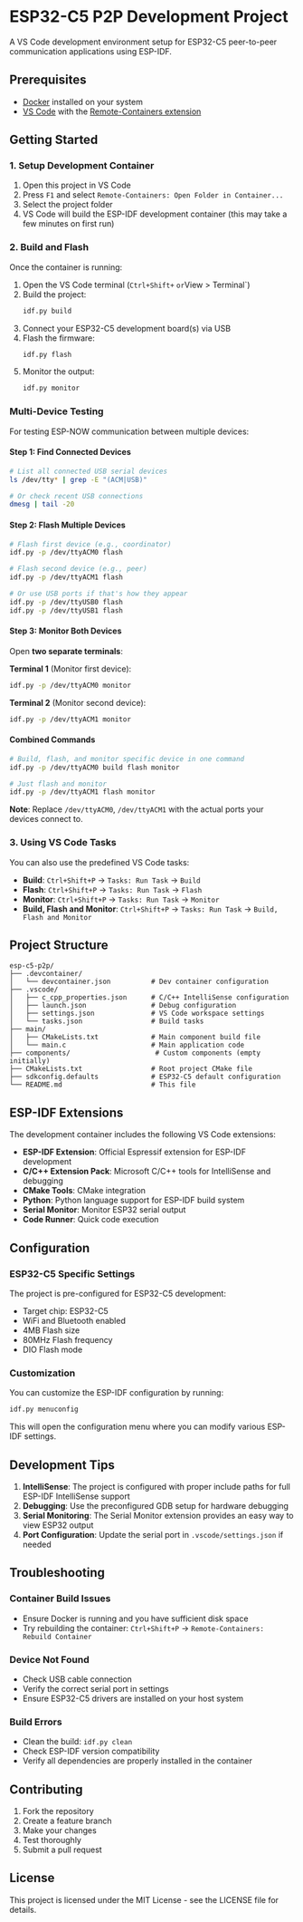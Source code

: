 # ESP32-C5 P2P Development Project

A VS Code development environment setup for ESP32-C5 peer-to-peer communication applications using ESP-IDF.

## Prerequisites

- [Docker](https://www.docker.com/products/docker-desktop) installed on your system
- [VS Code](https://code.visualstudio.com/) with the [Remote-Containers extension](https://marketplace.visualstudio.com/items?itemName=ms-vscode-remote.remote-containers)

## Getting Started

### 1. Setup Development Container

1. Open this project in VS Code
2. Press `F1` and select `Remote-Containers: Open Folder in Container...`
3. Select the project folder
4. VS Code will build the ESP-IDF development container (this may take a few minutes on first run)

### 2. Build and Flash

Once the container is running:

1. Open the VS Code terminal (`Ctrl+Shift+` ` or `View > Terminal`)
2. Build the project:
   ```bash
   idf.py build
   ```
3. Connect your ESP32-C5 development board(s) via USB
4. Flash the firmware:
   ```bash
   idf.py flash
   ```
5. Monitor the output:
   ```bash
   idf.py monitor
   ```

### Multi-Device Testing

For testing ESP-NOW communication between multiple devices:

#### Step 1: Find Connected Devices
```bash
# List all connected USB serial devices
ls /dev/tty* | grep -E "(ACM|USB)"

# Or check recent USB connections
dmesg | tail -20
```

#### Step 2: Flash Multiple Devices
```bash
# Flash first device (e.g., coordinator)
idf.py -p /dev/ttyACM0 flash

# Flash second device (e.g., peer)
idf.py -p /dev/ttyACM1 flash

# Or use USB ports if that's how they appear
idf.py -p /dev/ttyUSB0 flash
idf.py -p /dev/ttyUSB1 flash
```

#### Step 3: Monitor Both Devices
Open **two separate terminals**:

**Terminal 1** (Monitor first device):
```bash
idf.py -p /dev/ttyACM0 monitor
```

**Terminal 2** (Monitor second device):
```bash
idf.py -p /dev/ttyACM1 monitor
```

#### Combined Commands
```bash
# Build, flash, and monitor specific device in one command
idf.py -p /dev/ttyACM0 build flash monitor

# Just flash and monitor
idf.py -p /dev/ttyACM1 flash monitor
```

**Note**: Replace `/dev/ttyACM0`, `/dev/ttyACM1` with the actual ports your devices connect to.

### 3. Using VS Code Tasks

You can also use the predefined VS Code tasks:

- **Build**: `Ctrl+Shift+P` → `Tasks: Run Task` → `Build`
- **Flash**: `Ctrl+Shift+P` → `Tasks: Run Task` → `Flash`
- **Monitor**: `Ctrl+Shift+P` → `Tasks: Run Task` → `Monitor`
- **Build, Flash and Monitor**: `Ctrl+Shift+P` → `Tasks: Run Task` → `Build, Flash and Monitor`

## Project Structure

```
esp-c5-p2p/
├── .devcontainer/
│   └── devcontainer.json          # Dev container configuration
├── .vscode/
│   ├── c_cpp_properties.json      # C/C++ IntelliSense configuration
│   ├── launch.json                # Debug configuration
│   ├── settings.json              # VS Code workspace settings
│   └── tasks.json                 # Build tasks
├── main/
│   ├── CMakeLists.txt             # Main component build file
│   └── main.c                     # Main application code
├── components/                     # Custom components (empty initially)
├── CMakeLists.txt                 # Root project CMake file
├── sdkconfig.defaults             # ESP32-C5 default configuration
└── README.md                      # This file
```

## ESP-IDF Extensions

The development container includes the following VS Code extensions:

- **ESP-IDF Extension**: Official Espressif extension for ESP-IDF development
- **C/C++ Extension Pack**: Microsoft C/C++ tools for IntelliSense and debugging
- **CMake Tools**: CMake integration
- **Python**: Python language support for ESP-IDF build system
- **Serial Monitor**: Monitor ESP32 serial output
- **Code Runner**: Quick code execution

## Configuration

### ESP32-C5 Specific Settings

The project is pre-configured for ESP32-C5 development:

- Target chip: ESP32-C5
- WiFi and Bluetooth enabled
- 4MB Flash size
- 80MHz Flash frequency
- DIO Flash mode

### Customization

You can customize the ESP-IDF configuration by running:

```bash
idf.py menuconfig
```

This will open the configuration menu where you can modify various ESP-IDF settings.

## Development Tips

1. **IntelliSense**: The project is configured with proper include paths for full ESP-IDF IntelliSense support
2. **Debugging**: Use the preconfigured GDB setup for hardware debugging
3. **Serial Monitoring**: The Serial Monitor extension provides an easy way to view ESP32 output
4. **Port Configuration**: Update the serial port in `.vscode/settings.json` if needed

## Troubleshooting

### Container Build Issues
- Ensure Docker is running and you have sufficient disk space
- Try rebuilding the container: `Ctrl+Shift+P` → `Remote-Containers: Rebuild Container`

### Device Not Found
- Check USB cable connection
- Verify the correct serial port in settings
- Ensure ESP32-C5 drivers are installed on your host system

### Build Errors
- Clean the build: `idf.py clean`
- Check ESP-IDF version compatibility
- Verify all dependencies are properly installed in the container

## Contributing

1. Fork the repository
2. Create a feature branch
3. Make your changes
4. Test thoroughly
5. Submit a pull request

## License

This project is licensed under the MIT License - see the LICENSE file for details.